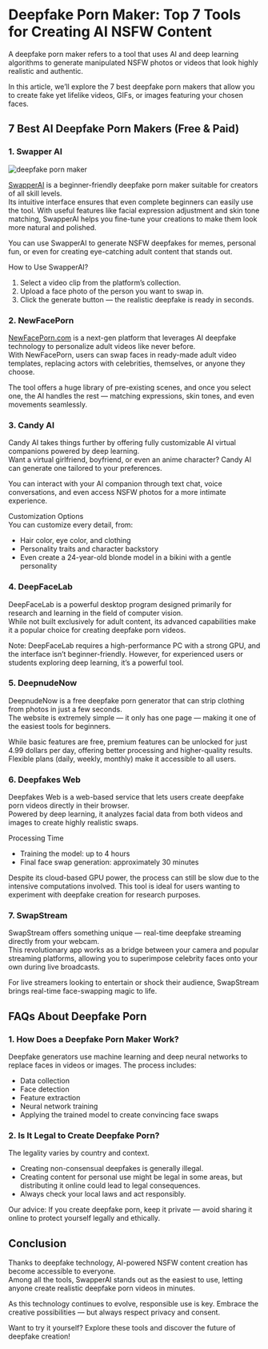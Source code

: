 # Deepfake Porn Maker: Top 7 Tools for Creating AI NSFW Content

A deepfake porn maker refers to a tool that uses AI and deep learning algorithms to generate manipulated NSFW photos or videos that look highly realistic and authentic.

In this article, we’ll explore the 7 best deepfake porn makers that allow you to create fake yet lifelike videos, GIFs, or images featuring your chosen faces.

## 7 Best AI Deepfake Porn Makers (Free & Paid)

### 1. Swapper AI
![deepfake porn maker](https://i.ibb.co/Jjq12zW8/deepfake-porn-maker-swapperai.png)

[SwapperAI](https://swapperai.com?ref=67aecd33633bbcfaaffa439f) is a beginner-friendly deepfake porn maker suitable for creators of all skill levels.  
Its intuitive interface ensures that even complete beginners can easily use the tool. With useful features like facial expression adjustment and skin tone matching, SwapperAI helps you fine-tune your creations to make them look more natural and polished.

You can use SwapperAI to generate NSFW deepfakes for memes, personal fun, or even for creating eye-catching adult content that stands out.

How to Use SwapperAI?  
1. Select a video clip from the platform’s collection.  
2. Upload a face photo of the person you want to swap in.  
3. Click the generate button — the realistic deepfake is ready in seconds.

### 2. NewFacePorn

[NewFacePorn.com](https://newfaceporn.com?ref=65ee6c28f173ac2aa39ff667) is a next-gen platform that leverages AI deepfake technology to personalize adult videos like never before.  
With NewFacePorn, users can swap faces in ready-made adult video templates, replacing actors with celebrities, themselves, or anyone they choose.

The tool offers a huge library of pre-existing scenes, and once you select one, the AI handles the rest — matching expressions, skin tones, and even movements seamlessly.

### 3. Candy AI

Candy AI takes things further by offering fully customizable AI virtual companions powered by deep learning.  
Want a virtual girlfriend, boyfriend, or even an anime character? Candy AI can generate one tailored to your preferences.

You can interact with your AI companion through text chat, voice conversations, and even access NSFW photos for a more intimate experience.

Customization Options  
You can customize every detail, from:  
- Hair color, eye color, and clothing  
- Personality traits and character backstory  
- Even create a 24-year-old blonde model in a bikini with a gentle personality

### 4. DeepFaceLab

DeepFaceLab is a powerful desktop program designed primarily for research and learning in the field of computer vision.  
While not built exclusively for adult content, its advanced capabilities make it a popular choice for creating deepfake porn videos.

Note: DeepFaceLab requires a high-performance PC with a strong GPU, and the interface isn’t beginner-friendly. However, for experienced users or students exploring deep learning, it’s a powerful tool.

### 5. DeepnudeNow

DeepnudeNow is a free deepfake porn generator that can strip clothing from photos in just a few seconds.  
The website is extremely simple — it only has one page — making it one of the easiest tools for beginners.

While basic features are free, premium features can be unlocked for just 4.99 dollars per day, offering better processing and higher-quality results. Flexible plans (daily, weekly, monthly) make it accessible to all users.

### 6. Deepfakes Web

Deepfakes Web is a web-based service that lets users create deepfake porn videos directly in their browser.  
Powered by deep learning, it analyzes facial data from both videos and images to create highly realistic swaps.

Processing Time  
- Training the model: up to 4 hours  
- Final face swap generation: approximately 30 minutes  

Despite its cloud-based GPU power, the process can still be slow due to the intensive computations involved. This tool is ideal for users wanting to experiment with deepfake creation for research purposes.

### 7. SwapStream

SwapStream offers something unique — real-time deepfake streaming directly from your webcam.  
This revolutionary app works as a bridge between your camera and popular streaming platforms, allowing you to superimpose celebrity faces onto your own during live broadcasts.

For live streamers looking to entertain or shock their audience, SwapStream brings real-time face-swapping magic to life.

## FAQs About Deepfake Porn

### 1. How Does a Deepfake Porn Maker Work?

Deepfake generators use machine learning and deep neural networks to replace faces in videos or images. The process includes:  
- Data collection  
- Face detection  
- Feature extraction  
- Neural network training  
- Applying the trained model to create convincing face swaps

### 2. Is It Legal to Create Deepfake Porn?

The legality varies by country and context.  
- Creating non-consensual deepfakes is generally illegal.  
- Creating content for personal use might be legal in some areas, but distributing it online could lead to legal consequences.  
- Always check your local laws and act responsibly.

Our advice: If you create deepfake porn, keep it private — avoid sharing it online to protect yourself legally and ethically.

## Conclusion

Thanks to deepfake technology, AI-powered NSFW content creation has become accessible to everyone.  
Among all the tools, SwapperAI stands out as the easiest to use, letting anyone create realistic deepfake porn videos in minutes.

As this technology continues to evolve, responsible use is key. Embrace the creative possibilities — but always respect privacy and consent.

Want to try it yourself? Explore these tools and discover the future of deepfake creation!
